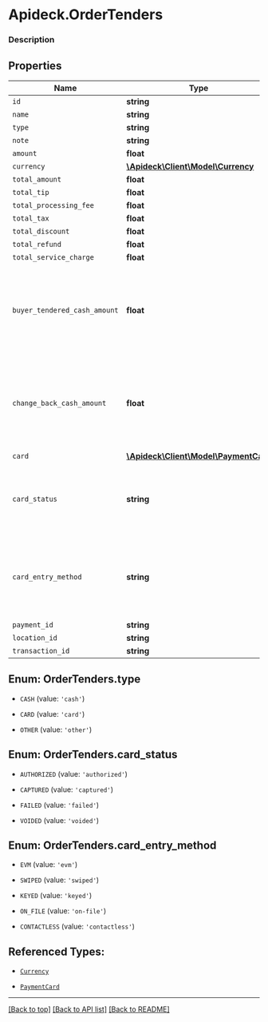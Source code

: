 # Apideck.OrderTenders

### Description

## Properties
Name | Type | Description | Notes
------------ | ------------- | ------------- | -------------
`id` | **string** |  | [optional] 
`name` | **string** |  | [optional] 
`type` | **string** |  | [optional] 
`note` | **string** |  | [optional] 
`amount` | **float** |  | [optional] 
`currency` | [**\Apideck\Client\Model\Currency**](Currency.md) |  | [optional] 
`total_amount` | **float** |  | [optional] 
`total_tip` | **float** |  | [optional] 
`total_processing_fee` | **float** |  | [optional] 
`total_tax` | **float** |  | [optional] 
`total_discount` | **float** |  | [optional] 
`total_refund` | **float** |  | [optional] 
`total_service_charge` | **float** |  | [optional] 
`buyer_tendered_cash_amount` | **float** | The amount of cash tendered by the buyer. Only applicable when the tender type is cash. | [optional] 
`change_back_cash_amount` | **float** | The amount of cash returned to the buyer. Only applicable when the tender type is cash. | [optional] 
`card` | [**\Apideck\Client\Model\PaymentCard**](PaymentCard.md) |  | [optional] 
`card_status` | **string** | The status of the card. Only applicable when the tender type is card. | [optional] 
`card_entry_method` | **string** | The entry method of the card. Only applicable when the tender type is card. | [optional] 
`payment_id` | **string** |  | [optional] 
`location_id` | **string** |  | [optional] 
`transaction_id` | **string** |  | [optional] 





<a name="TYPE"></a>
## Enum: OrderTenders.type


* `CASH` (value: `'cash'`)

* `CARD` (value: `'card'`)

* `OTHER` (value: `'other'`)




<a name="CARD_STATUS"></a>
## Enum: OrderTenders.card_status


* `AUTHORIZED` (value: `'authorized'`)

* `CAPTURED` (value: `'captured'`)

* `FAILED` (value: `'failed'`)

* `VOIDED` (value: `'voided'`)




<a name="CARD_ENTRY_METHOD"></a>
## Enum: OrderTenders.card_entry_method


* `EVM` (value: `'evm'`)

* `SWIPED` (value: `'swiped'`)

* `KEYED` (value: `'keyed'`)

* `ON_FILE` (value: `'on-file'`)

* `CONTACTLESS` (value: `'contactless'`)




## Referenced Types:





* [`Currency`](Currency.md)









* [`PaymentCard`](PaymentCard.md)






---

[[Back to top]](#) [[Back to API list]](../../../../README.md#documentation-for-api-endpoints) [[Back to README]](../../../../README.md)


